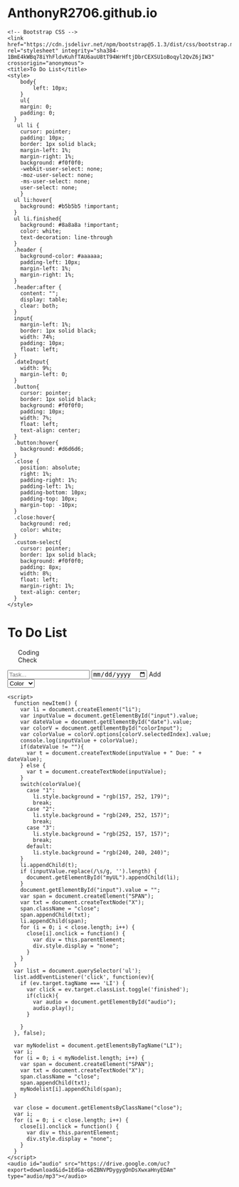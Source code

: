 # AnthonyR2706.github.io
<html lang="en">
  <head>
    <!-- Required meta tags -->
    <meta charset="utf-8">
    <meta name="viewport" content="width=device-width, initial-scale=1">

    <!-- Bootstrap CSS -->
    <link href="https://cdn.jsdelivr.net/npm/bootstrap@5.1.3/dist/css/bootstrap.min.css" rel="stylesheet" integrity="sha384-1BmE4kWBq78iYhFldvKuhfTAU6auU8tT94WrHftjDbrCEXSU1oBoqyl2QvZ6jIW3" crossorigin="anonymous">
    <title>To Do List</title>
    <style>
    	body{
        	left: 10px;
        }
    	ul{
       	margin: 0;
        padding: 0;
      }
       ul li {
        cursor: pointer;
        padding: 10px;
        border: 1px solid black;
        margin-left: 1%;
        margin-right: 1%;
        background: #f0f0f0;
        -webkit-user-select: none;
        -moz-user-select: none;
        -ms-user-select: none;
        user-select: none;
        }
      ul li:hover{
        background: #b5b5b5 !important; 
      }
      ul li.finished{
        background: #8a8a8a !important;
        color: white;
        text-decoration: line-through
      }
      .header {
       	background-color: #aaaaaa;
        padding-left: 10px;
      	margin-left: 1%;
        margin-right: 1%;
      }
      .header:after {
        content: "";
        display: table;
        clear: both;
      }
      input{
        margin-left: 1%;
        border: 1px solid black;
        width: 74%;
        padding: 10px;
        float: left;
      }
      .dateInput{
        width: 9%;
        margin-left: 0;
      }
      .button{
        cursor: pointer;
        border: 1px solid black;
        background: #f0f0f0;
        padding: 10px;
        width: 7%;
        float: left;
        text-align: center;
      }
      .button:hover{
        background: #d6d6d6;
      }
      .close {
        position: absolute;
        right: 1%;
        padding-right: 1%;
        padding-left: 1%;
        padding-bottom: 10px;
        padding-top: 10px;
        margin-top: -10px;
      }
      .close:hover{
        background: red;
        color: white;
      }
      .custom-select{
        cursor: pointer;
        border: 1px solid black;
        background: #f0f0f0;
        padding: 8px;
        width: 8%;
        float: left;
        margin-right: 1%;
        text-align: center;
      }
    </style>
  </head>
  <body>
  	<div class = "header">
    	<h1>To Do List</h1>
    </div>
    <ul style="list-style-type:none;" id = "myUL">
		  <li>Coding</li>
      <li>Check</li>
    </ul>
    <script src="https://cdn.jsdelivr.net/npm/bootstrap@5.1.3/dist/js/bootstrap.bundle.min.js" integrity="sha384-ka7Sk0Gln4gmtz2MlQnikT1wXgYsOg+OMhuP+IlRH9sENBO0LRn5q+8nbTov4+1p" crossorigin="anonymous"></script>
    <input type="text" id="input" placeholder="Task...">
    <input type="date" id="date" class="dateInput" placeholder="Due Date">
    <span onclick="newItem()" class="button">Add</span>
    <div class="custom-select"  style="width:8%;">
      <select id="colorInput">
        <option value="0">Color</option>
        <option value="1">Green</option>
        <option value="2">Yellow</option>
        <option value="3">Red</option>
        <option value="3">Grey</option>
      </select>
    </div>
  </body>
    
    <script>   
      function newItem() {
        var li = document.createElement("li");
        var inputValue = document.getElementById("input").value;
        var dateValue = document.getElementById("date").value;
        var colorV = document.getElementById("colorInput");
        var colorValue = colorV.options[colorV.selectedIndex].value;
        console.log(inputValue + colorValue);
        if(dateValue != ""){
          var t = document.createTextNode(inputValue + " Due: " + dateValue);
        } else {
          var t = document.createTextNode(inputValue); 
        }
        switch(colorValue){
          case "1":
            li.style.background = "rgb(157, 252, 179)";
            break;
          case "2":
            li.style.background = "rgb(249, 252, 157)";
            break;
          case "3":
            li.style.background = "rgb(252, 157, 157)";
            break;
          default:
            li.style.background = "rgb(240, 240, 240)";
        }
        li.appendChild(t);
        if (inputValue.replace(/\s/g, '').length) {
          document.getElementById("myUL").appendChild(li);
        }
        document.getElementById("input").value = "";
        var span = document.createElement("SPAN");
        var txt = document.createTextNode("X");
        span.className = "close";
        span.appendChild(txt);
        li.appendChild(span);
        for (i = 0; i < close.length; i++) {
          close[i].onclick = function() {
            var div = this.parentElement;
            div.style.display = "none";
          }
        }
      }
      var list = document.querySelector('ul');
      list.addEventListener('click', function(ev){
        if (ev.target.tagName === 'LI') {
          var click = ev.target.classList.toggle('finished');
          if(click){
            var audio = document.getElementById("audio");
            audio.play();
          }

        }
      }, false);
      
      var myNodelist = document.getElementsByTagName("LI");
      var i;
      for (i = 0; i < myNodelist.length; i++) {
        var span = document.createElement("SPAN");
        var txt = document.createTextNode("X");
        span.className = "close";
        span.appendChild(txt);
        myNodelist[i].appendChild(span);
      }
      
      var close = document.getElementsByClassName("close");
      var i;
      for (i = 0; i < close.length; i++) {
        close[i].onclick = function() {
          var div = this.parentElement;
          div.style.display = "none";
        }
      }  
    </script>
    <audio id="audio" src="https://drive.google.com/uc?export=download&id=1EdGa-o6ZBNVPDygygOnDsXwxaHnyEDAm" type="audio/mp3"></audio>
</html>
